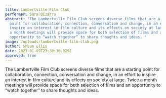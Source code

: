 ```yaml
---
title: Lambertville Film Club
performer: Sara Bizarro
abstract: "The Lambertville Film Club screens diverse films that are a starting
  point for collaboration, connection, conversation and change, in an effort to
  inspire an interest in film culture and its effects on society at large. Twice
  a month meetings will provide space for both selection of films and an
  opportunity to “watch together” to share thoughts and ideas. "
image: /uploads/lambertville-film-club.png
author: Shaun Ellis
date: 2023-01-09T23:30:30.829Z
approved: true
---
```

The Lambertville Film Club screens diverse films that are a starting point for collaboration, connection, conversation and change, in an effort to inspire an interest in film culture and its effects on society at large. Twice a month meetings will provide space for both selection of films and an opportunity to “watch together” to share thoughts and ideas.
